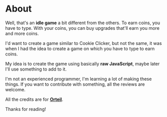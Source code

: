 ﻿# About

Well, that's an **idle game** a bit different from the others. To earn coins, you have to type. With your coins, you can buy upgrades that'll earn you more and more coins.

I'd want to create a game similar to Cookie Clicker, but not the same, it was when I had the idea to create a game on which you have to type to earn coins.

My idea is to create the game using basically **raw JavaScript**, maybe later I'll use something to add to it.

I'm not an experienced programmer, I'm learning a lot of making these things. If you want to contribute with something, all the reviews are welcome.

All the credits are for **[Orteil](https://orteil.dashnet.org/)**.

Thanks for reading!
